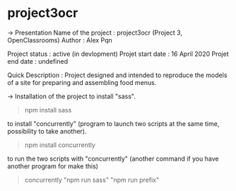 # project3ocr

-> Presentation
Name of the project : project3ocr (Project 3, OpenClassrooms)
Author : Alex Pqn

Project status : active (in devlopment)
Projet start date : 16 April 2020
Projet end date : undefined

Quick Description : Project designed and intended to reproduce the models of a site for preparing and assembling food menus.


-> Installation of the project
to install "sass".
> npm install sass

to install "concurrently" (program to launch two scripts at the same time, possibility to take another).
> npm install concurrently

to run the two scripts with "concurrently" (another command if you have another program for make this)
> concurrently "npm run sass" "npm run prefix"
